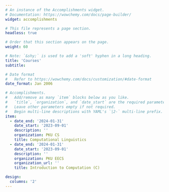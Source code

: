```yaml
---
# An instance of the Accomplishments widget.
# Documentation: https://wowchemy.com/docs/page-builder/
widget: accomplishments

# This file represents a page section.
headless: true

# Order that this section appears on the page.
weight: 60

# Note: `&shy;` is used to add a 'soft' hyphen in a long heading.
title: 'Courses'
subtitle:

# Date format
#   Refer to https://wowchemy.com/docs/customization/#date-format
date_format: Jan 2006

# Accomplishments.
#   Add/remove as many `item` blocks below as you like.
#   `title`, `organization`, and `date_start` are the required parameters.
#   Leave other parameters empty if not required.
#   Begin multi-line descriptions with YAML's `|2-` multi-line prefix.
item:
  - date_end: '2024-01-31'
    date_start: '2023-09-01'
    description: ''
    organization: PKU CS
    title: Computational Linguistics
  - date_end: '2024-01-31'
    date_start: '2023-09-01'
    description: ''
    organization: PKU EECS
    organization_url: ''
    title: Introduction to Computation (C)

design:
  columns: '2'
---
```

